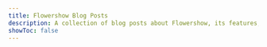```yaml
---
title: Flowershow Blog Posts
description: A collection of blog posts about Flowershow, its features, updates, and guides.
showToc: false
---
```

<List dir="/blog"/>
